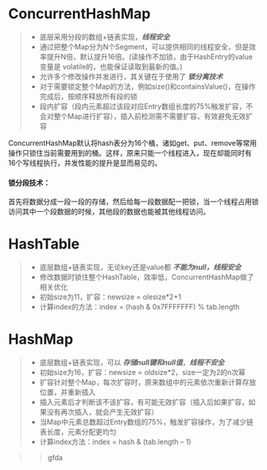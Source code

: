 
# ConcurrentHashMap
> * 底层采用分段的数组+链表实现，***线程安全***
> * 通过把整个Map分为N个Segment，可以提供相同的线程安全，但是效率提升N倍，默认提升16倍。(读操作不加锁，由于HashEntry的value变量是 volatile的，也能保证读取到最新的值。)
> * 允许多个修改操作并发进行，其关键在于使用了 ***锁分离技术***
> * 对于需要锁定整个Map的方法，例如size()和containsValue()，在操作完成后，按顺序释放所有段的锁
> * 段内扩容（段内元素超过该段对应Entry数组长度的75%触发扩容，不会对整个Map进行扩容），插入前检测需不需要扩容，有效避免无效扩容

ConcurrentHashMap默认将hash表分为16个桶，诸如get、put、remove等常用操作只锁住当前需要用到的桶。这样，原来只能一个线程进入，现在却能同时有16个写线程执行，并发性能的提升是显而易见的。

#### 锁分段技术：
首先将数据分成一段一段的存储，然后给每一段数据配一把锁，当一个线程占用锁访问其中一个段数据的时候，其他段的数据也能被其他线程访问。

# HashTable
> * 底层数组+链表实现，无论key还是value都 ***不能为null，线程安全***
> * 修改数据时锁住整个HashTable，效率低，ConcurrentHashMap做了相关优化
> * 初始size为11，扩容：newsize = olesize*2+1
> * 计算index的方法：index = (hash & 0x7FFFFFFF) % tab.length

# HashMap
> * 底层数组+链表实现，可以 ***存储null键和null值***，***线程不安全***
> * 初始size为16，扩容：newsize = oldsize*2，size一定为2的n次幂
> * 扩容针对整个Map，每次扩容时，原来数组中的元素依次重新计算存放位置，并重新插入
> * 插入元素后才判断该不该扩容，有可能无效扩容（插入后如果扩容，如果没有再次插入，就会产生无效扩容）
> * 当Map中元素总数超过Entry数组的75%，触发扩容操作，为了减少链表长度，元素分配更均匀
> * 计算index方法：index = hash & (tab.length – 1)



>> gfda
